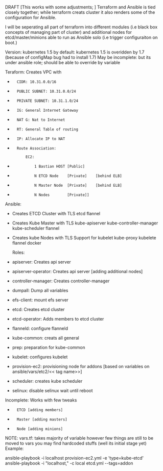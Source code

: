 DRAFT [This works with some adjustments; ]
Terraform and Ansible is tied closely together; while terraform creats cluster it also renders some of the configuration for Ansible.

I will be seperating all part of terraform into different modules (i.e black box concepts of managing part of cluster) and additional nodes for etcd/master/minions able to run as Ansible solo (i.e trigger configuraiton on boot.)


Version:
	kubernetes 1.5 by default:
		kubernetes 1.5 is overidden by 1.7 (because of configMap bug had to install 1.7)
                May be incomplete: but its under ansible role; should be able to override by variable

		

Teraform:
Creates VPC with 
- 		CIDR: 10.31.0.0/16
- 		PUBLIC SUBNET: 10.31.0.0/24
- 		PRIVATE SUBNET: 10.31.1.0/24
- 		IG: General Internet Gateway
- 		NAT G: Nat to Internet
- 		RT: General Table of routing
- 		IP: Allocate IP to NAT
- 		Route Association:

			EC2:
- 			    1 Bastian HOST [Public]
- 			    N ETCD Node    [Private]	[behind ELB]
- 			    N Master Node  [Private]	[behind ELB]
- 			    N Nodes        [Private]]
		
			    

Ansible:
- 	Creates ETCD Cluster with TLS
		etcd
		flannel
- 	Creates Kube Master with TLS
		kube-apiserver
		kube-controller-manager
		kube-scheduler
		flannel
- 	Creates kube Nodes with TLS Support for kubelet
		kube-proxy
		kubelete
		flannel
		docker

	Roles:
- 	apiserver: 		Creates api server 
- 	apiserver-operator:	Creates api server [adding additional nodes]
- 	controller-manager:	Creates controller-manager
- 	dumpall:		Dump all variables
- 	efs-client:		mount efs server
- 	etcd:			Creates etcd cluster
- 	etcd-operator:		Adds members to etcd cluster
- 	flanneld:		configure flanneld
- 	kube-common:		creats all general 
- 	prep:			preparation for kube-common
- 	kubelet:		configures kubelet 
- 	provision-ec2:	        provisioning node for addons [based on variables on ansible/vars/etc2/<< tag name>>]	
- 	scheduler:		creates kube scheduler 
- 	selinux:		disable selinux wait until reboot


Incomplete:
	Works with few tweaks
- 		ETCD [adding members]
- 		Master [adding masters]
- 		Node [adding minions]



NOTE:
	vars.tf: takes majority of variable however few things are still to be moved to vars you may find hardcoded stuffs (well its initial stage yet)
Example: 

ansible-playbook -i localhost provision-ec2.yml -e 'type=kube-etcd'
ansible-playbook -i "localhost," -c local etcd.yml --tags=addon
